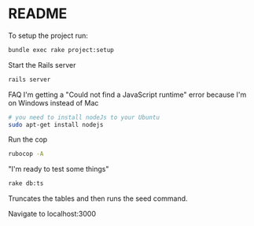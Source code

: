 # README

To setup the project run:
```bash
bundle exec rake project:setup
```

Start the Rails server
```bash
rails server
```

FAQ
I'm getting a "Could not find a JavaScript runtime" error because I'm on Windows instead of Mac
```bash
# you need to install nodeJs to your Ubuntu
sudo apt-get install nodejs
```

Run the cop
```bash
rubocop -A 
```

"I'm ready to test some things"
```bash
rake db:ts
```
Truncates the tables and then runs the seed command.

Navigate to <a>localhost:3000</a>